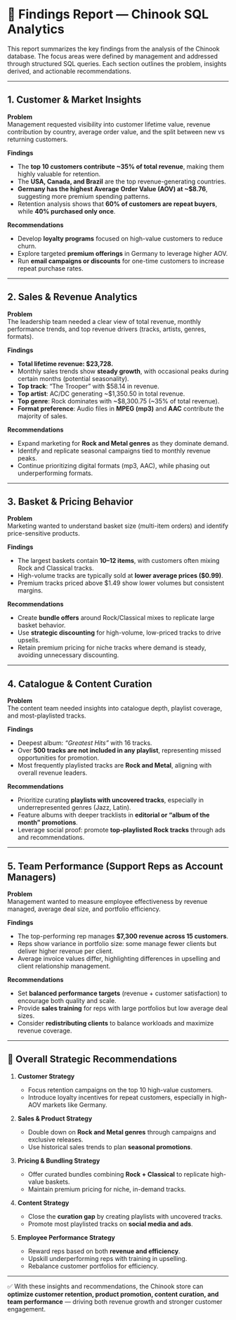 # 📑 Findings Report — Chinook SQL Analytics  

This report summarizes the key findings from the analysis of the Chinook database. The focus areas were defined by management and addressed through structured SQL queries. Each section outlines the problem, insights derived, and actionable recommendations.  

---

## 1. Customer & Market Insights  

**Problem**  
Management requested visibility into customer lifetime value, revenue contribution by country, average order value, and the split between new vs returning customers.  

**Findings**  
- The **top 10 customers contribute ~35% of total revenue**, making them highly valuable for retention.  
- The **USA, Canada, and Brazil** are the top revenue-generating countries.  
- **Germany has the highest Average Order Value (AOV) at ~$8.76**, suggesting more premium spending patterns.  
- Retention analysis shows that **60% of customers are repeat buyers**, while **40% purchased only once**.  

**Recommendations**  
- Develop **loyalty programs** focused on high-value customers to reduce churn.  
- Explore targeted **premium offerings** in Germany to leverage higher AOV.  
- Run **email campaigns or discounts** for one-time customers to increase repeat purchase rates.  

---

## 2. Sales & Revenue Analytics  

**Problem**  
The leadership team needed a clear view of total revenue, monthly performance trends, and top revenue drivers (tracks, artists, genres, formats).  

**Findings**  
- **Total lifetime revenue: $23,728.**  
- Monthly sales trends show **steady growth**, with occasional peaks during certain months (potential seasonality).  
- **Top track**: “The Trooper” with $58.14 in revenue.  
- **Top artist**: AC/DC generating ~$1,350.50 in total revenue.  
- **Top genre**: Rock dominates with ~$8,300.75 (~35% of total revenue).  
- **Format preference**: Audio files in **MPEG (mp3)** and **AAC** contribute the majority of sales.  

**Recommendations**  
- Expand marketing for **Rock and Metal genres** as they dominate demand.  
- Identify and replicate seasonal campaigns tied to monthly revenue peaks.  
- Continue prioritizing digital formats (mp3, AAC), while phasing out underperforming formats.  

---

## 3. Basket & Pricing Behavior  

**Problem**  
Marketing wanted to understand basket size (multi-item orders) and identify price-sensitive products.  

**Findings**  
- The largest baskets contain **10–12 items**, with customers often mixing Rock and Classical tracks.  
- High-volume tracks are typically sold at **lower average prices ($0.99)**.  
- Premium tracks priced above $1.49 show lower volumes but consistent margins.  

**Recommendations**  
- Create **bundle offers** around Rock/Classical mixes to replicate large basket behavior.  
- Use **strategic discounting** for high-volume, low-priced tracks to drive upsells.  
- Retain premium pricing for niche tracks where demand is steady, avoiding unnecessary discounting.  

---

## 4. Catalogue & Content Curation  

**Problem**  
The content team needed insights into catalogue depth, playlist coverage, and most-playlisted tracks.  

**Findings**  
- Deepest album: *“Greatest Hits”* with 16 tracks.  
- Over **500 tracks are not included in any playlist**, representing missed opportunities for promotion.  
- Most frequently playlisted tracks are **Rock and Metal**, aligning with overall revenue leaders.  

**Recommendations**  
- Prioritize curating **playlists with uncovered tracks**, especially in underrepresented genres (Jazz, Latin).  
- Feature albums with deeper tracklists in **editorial or “album of the month” promotions**.  
- Leverage social proof: promote **top-playlisted Rock tracks** through ads and recommendations.  

---

## 5. Team Performance (Support Reps as Account Managers)  

**Problem**  
Management wanted to measure employee effectiveness by revenue managed, average deal size, and portfolio efficiency.  

**Findings**  
- The top-performing rep manages **$7,300 revenue across 15 customers**.  
- Reps show variance in portfolio size: some manage fewer clients but deliver higher revenue per client.  
- Average invoice values differ, highlighting differences in upselling and client relationship management.  

**Recommendations**  
- Set **balanced performance targets** (revenue + customer satisfaction) to encourage both quality and scale.  
- Provide **sales training** for reps with large portfolios but low average deal sizes.  
- Consider **redistributing clients** to balance workloads and maximize revenue coverage.  

---

## 🎯 Overall Strategic Recommendations  

1. **Customer Strategy**  
   - Focus retention campaigns on the top 10 high-value customers.  
   - Introduce loyalty incentives for repeat customers, especially in high-AOV markets like Germany.  

2. **Sales & Product Strategy**  
   - Double down on **Rock and Metal genres** through campaigns and exclusive releases.  
   - Use historical sales trends to plan **seasonal promotions**.  

3. **Pricing & Bundling Strategy**  
   - Offer curated bundles combining **Rock + Classical** to replicate high-value baskets.  
   - Maintain premium pricing for niche, in-demand tracks.  

4. **Content Strategy**  
   - Close the **curation gap** by creating playlists with uncovered tracks.  
   - Promote most playlisted tracks on **social media and ads**.  

5. **Employee Performance Strategy**  
   - Reward reps based on both **revenue and efficiency**.  
   - Upskill underperforming reps with training in upselling.  
   - Rebalance customer portfolios for efficiency.  

---

✅ With these insights and recommendations, the Chinook store can **optimize customer retention, product promotion, content curation, and team performance** — driving both revenue growth and stronger customer engagement.  


